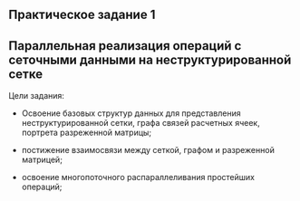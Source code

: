 ## Практическое задание 1

## Параллельная реализация операций с сеточными данными на неструктурированной сетке

Цели задания:

* Освоение базовых структур данных для представления неструктурированной сетки, графа связей расчетных ячеек, портрета разреженной матрицы;

* постижение взаимосвязи между сеткой, графом и разреженной матрицей;

* освоение многопоточного распараллеливания простейших операций;
